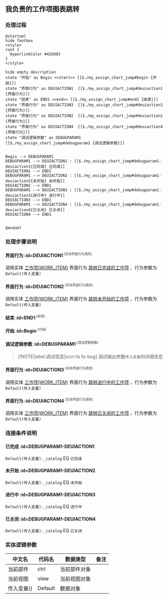 ## 我负责的工作项图表跳转 <!-- {docsify-ignore-all} -->

   

### 处理过程

```plantuml
@startuml
hide footbox
<style>
root {
  HyperlinkColor #42b983
}
</style>

hide empty description
state "开始" as Begin <<start>> [[$./my_assign_chart_jump#begin {开始}]]
state "界面行为" as DEUIACTION1  [[$./my_assign_chart_jump#deuiaction1 {界面行为}]]
state "结束" as END1 <<end>> [[$./my_assign_chart_jump#end1 {结束}]]
state "界面行为" as DEUIACTION3  [[$./my_assign_chart_jump#deuiaction3 {界面行为}]]
state "界面行为" as DEUIACTION2  [[$./my_assign_chart_jump#deuiaction2 {界面行为}]]
state "界面行为" as DEUIACTION4  [[$./my_assign_chart_jump#deuiaction4 {界面行为}]]
state "调试逻辑参数" as DEBUGPARAM1  [[$./my_assign_chart_jump#debugparam1 {调试逻辑参数}]]


Begin --> DEBUGPARAM1
DEBUGPARAM1 --> DEUIACTION1 : [[$./my_assign_chart_jump#debugparam1-deuiaction1{已完成} 已完成]]
DEUIACTION1 --> END1
DEBUGPARAM1 --> DEUIACTION2 : [[$./my_assign_chart_jump#debugparam1-deuiaction2{未开始} 未开始]]
DEUIACTION2 --> END1
DEBUGPARAM1 --> DEUIACTION3 : [[$./my_assign_chart_jump#debugparam1-deuiaction3{进行中} 进行中]]
DEUIACTION3 --> END1
DEBUGPARAM1 --> DEUIACTION4 : [[$./my_assign_chart_jump#debugparam1-deuiaction4{已关闭} 已关闭]]
DEUIACTION4 --> END1


@enduml
```


### 处理步骤说明

#### 界面行为 :id=DEUIACTION1<sup class="footnote-symbol"> <font color=gray size=1>[实体界面行为调用]</font></sup>



调用实体 [工作项(WORK_ITEM)](module/ProjMgmt/work_item.md) 界面行为 [跳转已完成的工作项](module/ProjMgmt/work_item#界面行为) ，行为参数为`Default(传入变量)`

#### 界面行为 :id=DEUIACTION2<sup class="footnote-symbol"> <font color=gray size=1>[实体界面行为调用]</font></sup>



调用实体 [工作项(WORK_ITEM)](module/ProjMgmt/work_item.md) 界面行为 [跳转未开始的工作项](module/ProjMgmt/work_item#界面行为) ，行为参数为`Default(传入变量)`

#### 结束 :id=END1<sup class="footnote-symbol"> <font color=gray size=1>[结束]</font></sup>




#### 开始 :id=Begin<sup class="footnote-symbol"> <font color=gray size=1>[开始]</font></sup>




#### 调试逻辑参数 :id=DEBUGPARAM1<sup class="footnote-symbol"> <font color=gray size=1>[调试逻辑参数]</font></sup>



> [!NOTE|label:调试信息|icon:fa fa-bug]
> 调试输出参数`传入变量`的详细信息

#### 界面行为 :id=DEUIACTION3<sup class="footnote-symbol"> <font color=gray size=1>[实体界面行为调用]</font></sup>



调用实体 [工作项(WORK_ITEM)](module/ProjMgmt/work_item.md) 界面行为 [跳转进行中的工作项](module/ProjMgmt/work_item#界面行为) ，行为参数为`Default(传入变量)`

#### 界面行为 :id=DEUIACTION4<sup class="footnote-symbol"> <font color=gray size=1>[实体界面行为调用]</font></sup>



调用实体 [工作项(WORK_ITEM)](module/ProjMgmt/work_item.md) 界面行为 [跳转已关闭的工作项](module/ProjMgmt/work_item#界面行为) ，行为参数为`Default(传入变量)`

### 连接条件说明
#### 已完成 :id=DEBUGPARAM1-DEUIACTION1

```Default(传入变量)._catalog``` EQ ```已完成```
#### 未开始 :id=DEBUGPARAM1-DEUIACTION2

```Default(传入变量)._catalog``` EQ ```未开始```
#### 进行中 :id=DEBUGPARAM1-DEUIACTION3

```Default(传入变量)._catalog``` EQ ```进行中```
#### 已关闭 :id=DEBUGPARAM1-DEUIACTION4

```Default(传入变量)._catalog``` EQ ```已关闭```


### 实体逻辑参数

|    中文名   |    代码名    |  数据类型      |备注 |
| --------| --------| --------  | --------   |
|当前部件|ctrl|当前部件对象||
|当前视图|view|当前视图对象||
|传入变量(<i class="fa fa-check"/></i>)|Default|数据对象||
